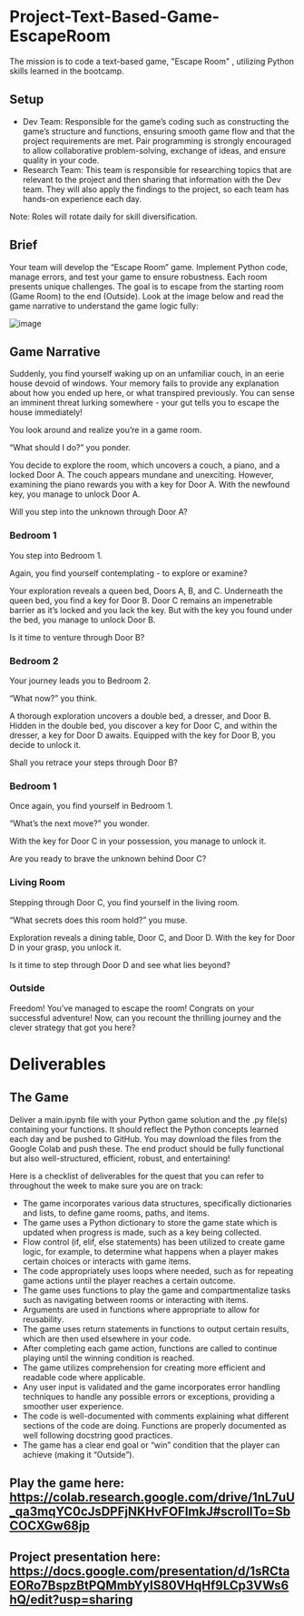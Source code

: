 # Project-Text-Based-Game-EscapeRoom
The mission is to code a text-based game, "Escape Room" , utilizing Python skills learned in the bootcamp.
## Setup
- Dev Team: Responsible for the game’s coding such as constructing the game’s structure and functions, ensuring smooth game flow and that the project requirements are met. Pair programming is strongly encouraged to allow collaborative problem-solving, exchange of ideas, and ensure quality in your code.
- Research Team: This team is responsible for researching topics that are relevant to the project and then sharing that information with the Dev team. They will also apply the findings to the project, so each team has hands-on experience each day.

Note: Roles will rotate daily for skill diversification.

## Brief
Your team will develop the “Escape Room” game. Implement Python code, manage errors, and test your game to ensure robustness. Each room presents unique challenges. The goal is to escape from the starting room (Game Room) to the end (Outside). Look at the image below and read the game narrative to understand the game logic fully:

![image](https://github.com/user-attachments/assets/cccb6825-b719-43c8-92cc-5118cd0c84c6)

## Game Narrative
Suddenly, you find yourself waking up on an unfamiliar couch, in an eerie house devoid of windows. Your memory fails to provide any explanation about how you ended up here, or what transpired previously. You can sense an imminent threat lurking somewhere - your gut tells you to escape the house immediately!

You look around and realize you’re in a game room.

“What should I do?” you ponder.

You decide to explore the room, which uncovers a couch, a piano, and a locked Door A. The couch appears mundane and unexciting. However, examining the piano rewards you with a key for Door A. With the newfound key, you manage to unlock Door A.

Will you step into the unknown through Door A?

### Bedroom 1
You step into Bedroom 1.

Again, you find yourself contemplating - to explore or examine?

Your exploration reveals a queen bed, Doors A, B, and C. Underneath the queen bed, you find a key for Door B. Door C remains an impenetrable barrier as it’s locked and you lack the key. But with the key you found under the bed, you manage to unlock Door B.

Is it time to venture through Door B?

### Bedroom 2
Your journey leads you to Bedroom 2.

“What now?” you think.

A thorough exploration uncovers a double bed, a dresser, and Door B. Hidden in the double bed, you discover a key for Door C, and within the dresser, a key for Door D awaits. Equipped with the key for Door B, you decide to unlock it.

Shall you retrace your steps through Door B?

### Bedroom 1
Once again, you find yourself in Bedroom 1.

“What’s the next move?” you wonder.

With the key for Door C in your possession, you manage to unlock it.

Are you ready to brave the unknown behind Door C?

### Living Room
Stepping through Door C, you find yourself in the living room.

“What secrets does this room hold?” you muse.

Exploration reveals a dining table, Door C, and Door D. With the key for Door D in your grasp, you unlock it.

Is it time to step through Door D and see what lies beyond?

### Outside
Freedom! You’ve managed to escape the room! Congrats on your successful adventure! Now, can you recount the thrilling journey and the clever strategy that got you here?

# Deliverables
## The Game
Deliver a main.ipynb file with your Python game solution and the .py file(s) containing your functions. It should reflect the Python concepts learned each day and be pushed to GitHub. You may download the files from the Google Colab and push these. The end product should be fully functional but also well-structured, efficient, robust, and entertaining!

Here is a checklist of deliverables for the quest that you can refer to throughout the week to make sure you are on track:

- The game incorporates various data structures, specifically dictionaries and lists, to define game rooms, paths, and items.
- The game uses a Python dictionary to store the game state which is updated when progress is made, such as a key being collected.
- Flow control (if, elif, else statements) has been utilized to create game logic, for example, to determine what happens when a player makes certain choices or interacts with game items.
- The code appropriately uses loops where needed, such as for repeating game actions until the player reaches a certain outcome.
- The game uses functions to play the game and compartmentalize tasks such as navigating between rooms or interacting with items.
- Arguments are used in functions where appropriate to allow for reusability.
- The game uses return statements in functions to output certain results, which are then used elsewhere in your code.
- After completing each game action, functions are called to continue playing until the winning condition is reached.
- The game utilizes comprehension for creating more efficient and readable code where applicable.
- Any user input is validated and the game incorporates error handling techniques to handle any possible errors or exceptions, providing a smoother user experience.
- The code is well-documented with comments explaining what different sections of the code are doing. Functions are properly documented as well following docstring good practices.
- The game has a clear end goal or “win” condition that the player can achieve (making it “Outside”).


## Play the game here: https://colab.research.google.com/drive/1nL7uU_qa3mqYC0cJsDPFjNKHvFOFImkJ#scrollTo=SbCOCXGw68jp
## Project presentation here: https://docs.google.com/presentation/d/1sRCtaEORo7BspzBtPQMmbYyIS80VHqHf9LCp3VWs6hQ/edit?usp=sharing
